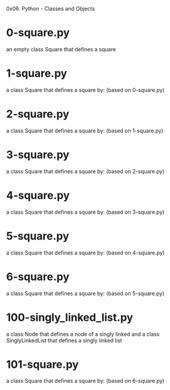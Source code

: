 0x06. Python - Classes and Objects

# 0-square.py
an empty class Square that defines a square

# 1-square.py
a class Square that defines a square by: (based on 0-square.py)

# 2-square.py
a class Square that defines a square by: (based on 1-square.py)

# 3-square.py
a class Square that defines a square by: (based on 2-square.py)

# 4-square.py
a class Square that defines a square by: (based on 3-square.py)

# 5-square.py
a class Square that defines a square by: (based on 4-square.py)

# 6-square.py
a class Square that defines a square by: (based on 5-square.py)

# 100-singly_linked_list.py
a class Node that defines a node of a singly linked and a class SinglyLinkedList that defines a singly linked list

# 101-square.py
a class Square that defines a square by: (based on 6-square.py)
